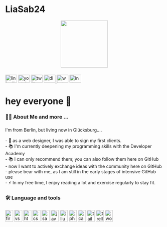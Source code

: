 # LiaSab24
<div align="center">
  <img height="150" src="https://github.com/LiaSab24/LiaSabi24/blob/main/mio2.png?raw=true"  />
</div>

###

<div align="left">
  <img src="https://raw.githubusercontent.com/maurodesouza/profile-readme-generator/master/src/assets/icons/social/linkedin/default.svg" width="37" height="25" alt="linkedin logo"  />
  <img src="https://raw.githubusercontent.com/maurodesouza/profile-readme-generator/master/src/assets/icons/social/youtube/default.svg" width="37" height="25" alt="youtube logo"  />
  <img src="https://raw.githubusercontent.com/maurodesouza/profile-readme-generator/master/src/assets/icons/social/twitter/default.svg" width="37" height="25" alt="twitter logo"  />
  <a href="https://discord.gg/xyjDqtfbUU" target="_blank">
    <img src="https://raw.githubusercontent.com/maurodesouza/profile-readme-generator/master/src/assets/icons/social/discord/default.svg" width="37" height="25" alt="discord logo"  />
  </a>
  <img src="https://raw.githubusercontent.com/maurodesouza/profile-readme-generator/master/src/assets/icons/social/whatsapp/default.svg" width="37" height="25" alt="whatsapp logo"  />
  <a href="https://www.instagram.com/lianeschmuhl?igsh=MWVyOG11aHk3Nm0wNA%3D%3D&utm_source=qr" target="_blank">
    <img src="https://raw.githubusercontent.com/maurodesouza/profile-readme-generator/master/src/assets/icons/social/instagram/default.svg" width="37" height="25" alt="instagram logo"  />
  </a>
</div>

###

<h1 align="left">hey everyone 👋</h1>

###

<h3 align="left">👩‍💻  About Me and more ...</h3>

###

<p align="left">I'm  from Berlin, but living now in Glücksburg....<br><br>- 🔭 as a web designer, I was able to sign my first clients.<br>- 📚 I'm currently deepening my programming skills with the Developer Academy<br>- 📚 I can only recommend them; you can also follow them here on GitHub<br>- now I want to actively exchange ideas with the community here on GitHub<br>- please bear with me, as I am still in the early stages of intensive GitHub use<br>- ⚡ In my free time, I enjoy reading a lot and exercise regularly to stay fit.</p>

###

<h3 align="left">🛠 Language and tools</h3>

###

<div align="left">
  <img src="https://cdn.jsdelivr.net/gh/devicons/devicon/icons/firebase/firebase-plain.svg" height="37" width="25" alt="firebase logo"  />
  <img src="https://cdn.jsdelivr.net/gh/devicons/devicon/icons/vscode/vscode-original.svg" height="37" width="25" alt="vscode logo"  />
  <img src="https://cdn.jsdelivr.net/gh/devicons/devicon/icons/html5/html5-original.svg" height="37" width="25" alt="html5 logo"  />
  <img src="https://cdn.jsdelivr.net/gh/devicons/devicon/icons/css3/css3-original.svg" height="37" width="25" alt="css3 logo"  />
  <img src="https://cdn.jsdelivr.net/gh/devicons/devicon/icons/sass/sass-original.svg" height="37" width="25" alt="sass logo"  />
  <img src="https://cdn.jsdelivr.net/gh/devicons/devicon/icons/javascript/javascript-original.svg" height="37" width="25" alt="javascript logo"  />
  <img src="https://cdn.jsdelivr.net/gh/devicons/devicon/icons/illustrator/illustrator-plain.svg" height="37" width="25" alt="illustrator logo"  />
  <img src="https://cdn.jsdelivr.net/gh/devicons/devicon/icons/photoshop/photoshop-plain.svg" height="37" width="25" alt="photoshop logo"  />
  <img src="https://cdn.jsdelivr.net/gh/devicons/devicon/icons/canva/canva-original.svg" height="37" width="25" alt="canva logo"  />
  <img src="https://cdn.jsdelivr.net/gh/devicons/devicon/icons/tailwindcss/tailwindcss-original-wordmark.svg" height="37" width="25" alt="tailwindcss logo"  />
  <img src="https://cdn.jsdelivr.net/gh/devicons/devicon/icons/trello/trello-plain.svg" height="37" width="25" alt="trello logo"  />
  <img src="https://cdn.jsdelivr.net/gh/devicons/devicon/icons/wordpress/wordpress-original.svg" height="37" width="25" alt="wordpress logo"  />
</div>

###
